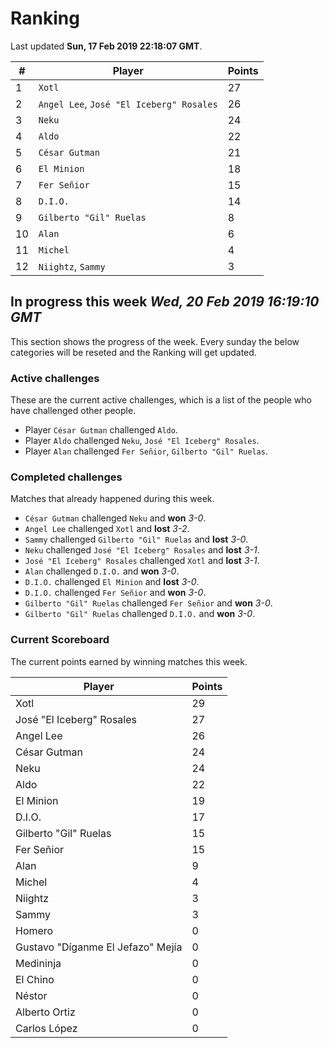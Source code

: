 # Ranking

Last updated **Sun, 17 Feb 2019 22:18:07 GMT**.

|#|Player|Points|
|---|---|---|
|1|`Xotl`|27|
|2|`Angel Lee`, `José "El Iceberg" Rosales`|26|
|3|`Neku`|24|
|4|`Aldo`|22|
|5|`César Gutman`|21|
|6|`El Minion`|18|
|7|`Fer Señior`|15|
|8|`D.I.O.`|14|
|9|`Gilberto "Gil" Ruelas`|8|
|10|`Alan`|6|
|11|`Michel`|4|
|12|`Niightz`, `Sammy`|3|

## In progress this week *Wed, 20 Feb 2019 16:19:10 GMT*
This section shows the progress of the week. Every sunday the below categories will be reseted and the Ranking will get updated.

### Active challenges
These are the current active challenges, which is a list of the people who have challenged other people.

* Player `César Gutman` challenged `Aldo`.
* Player `Aldo` challenged `Neku`, `José "El Iceberg" Rosales`.
* Player `Alan` challenged `Fer Señior`, `Gilberto "Gil" Ruelas`.

### Completed challenges
Matches that already happened during this week.

* `César Gutman` challenged `Neku` and **won** *3-0*.
* `Angel Lee` challenged `Xotl` and **lost** *3-2*.
* `Sammy` challenged `Gilberto "Gil" Ruelas` and **lost** *3-0*.
* `Neku` challenged `José "El Iceberg" Rosales` and **lost** *3-1*.
* `José "El Iceberg" Rosales` challenged `Xotl` and **lost** *3-1*.
* `Alan` challenged `D.I.O.` and **won** *3-0*.
* `D.I.O.` challenged `El Minion` and **lost** *3-0*.
* `D.I.O.` challenged `Fer Señior` and **won** *3-0*.
* `Gilberto "Gil" Ruelas` challenged `Fer Señior` and **won** *3-0*.
* `Gilberto "Gil" Ruelas` challenged `D.I.O.` and **won** *3-0*.

### Current Scoreboard
The current points earned by winning matches this week.

|Player|Points|
|---|---|
|Xotl|29|
|José "El Iceberg" Rosales|27|
|Angel Lee|26|
|César Gutman|24|
|Neku|24|
|Aldo|22|
|El Minion|19|
|D.I.O.|17|
|Gilberto "Gil" Ruelas|15|
|Fer Señior|15|
|Alan|9|
|Michel|4|
|Niightz|3|
|Sammy|3|
|Homero|0|
|Gustavo "Díganme El Jefazo" Mejía|0|
|Medininja|0|
|El Chino|0|
|Néstor|0|
|Alberto Ortiz|0|
|Carlos López|0|